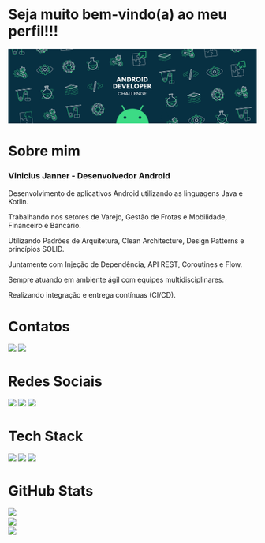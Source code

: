 # Seja muito bem-vindo(a) ao meu perfil!!!
<img align="center" alt="wallpaper" src="https://github.com/viniciusjanner/viniciusjanner/raw/main/android.gif"/>

# Sobre mim

<h3>Vinicius Janner - Desenvolvedor Android</h3>

Desenvolvimento de aplicativos Android utilizando as linguagens Java e Kotlin.

Trabalhando nos setores de Varejo, Gestão de Frotas e Mobilidade, Financeiro e Bancário.

Utilizando Padrões de Arquitetura, Clean Architecture, Design Patterns e princípios SOLID.

Juntamente com Injeção de Dependência, API REST, Coroutines e Flow.

Sempre atuando em ambiente ágil com equipes multidisciplinares.

Realizando integração e entrega contínuas (CI/CD).

# Contatos
<a href="https://www.linkedin.com/in/viniciusjanner/"><img src="https://img.shields.io/badge/LinkedIn-0077B5?style=for-the-badge&logo=linkedin&logoColor=white"/><a/>
<a href="mailto:viniciusjanner@gmail.com"><img src="https://img.shields.io/badge/Gmail-D14836?style=for-the-badge&logo=gmail&logoColor=white"/><a/>

# Redes Sociais
<a href="https://www.youtube.com/@viniciusjanner"><img src="https://img.shields.io/badge/YouTube-FF0000?style=for-the-badge&logo=youtube&logoColor=white"/><a/>
<a href="https://www.medium.com/@viniciusjanner"><img src="https://img.shields.io/badge/Medium-000000?style=for-the-badge&logo=medium&logoColor=white"/><a/>
<a href="https://www.hackerrank.com/@viniciusjanner"><img src="https://img.shields.io/badge/-Hackerrank-2EC866?style=for-the-badge&logo=HackerRank&logoColor=white"/><a/>

# Tech Stack
<a><img src="https://img.shields.io/badge/Android-3DDC84?style=for-the-badge&logo=android&logoColor=white"/></a>
<a><img src="https://img.shields.io/badge/Java-ED8B00?style=for-the-badge&logo=openjdk&logoColor=white"/></a>
<a><img src="https://img.shields.io/badge/Kotlin-0095D5?&style=for-the-badge&logo=kotlin&logoColor=white"/></a>

# GitHub Stats
![](https://github-readme-stats.vercel.app/api?username=viniciusjanner&theme=default&hide_border=false&include_all_commits=true&count_private=true)<br/>
![](https://github-readme-streak-stats.herokuapp.com/?user=viniciusjanner&theme=default&hide_border=false)<br/>
![](https://github-readme-stats.vercel.app/api/top-langs/?username=viniciusjanner&theme=default&hide_border=false&include_all_commits=true&count_private=true&layout=compact)
